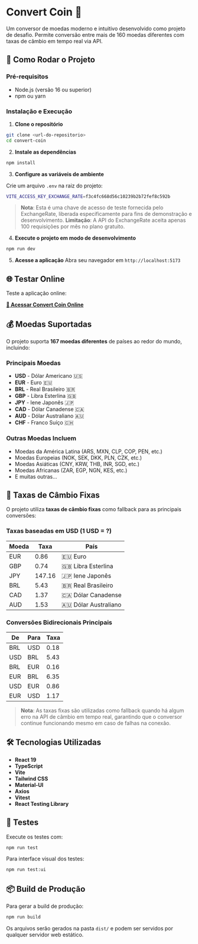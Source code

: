 # Convert Coin 💱

Um conversor de moedas moderno e intuitivo desenvolvido como projeto de desafio. Permite conversão entre mais de 160 moedas diferentes com taxas de câmbio em tempo real via API.

## 🚀 Como Rodar o Projeto

### Pré-requisitos
- Node.js (versão 16 ou superior)
- npm ou yarn

### Instalação e Execução

1. **Clone o repositório**
```bash
git clone <url-do-repositorio>
cd convert-coin
```

2. **Instale as dependências**
```bash
npm install
```

3. **Configure as variáveis de ambiente**

Crie um arquivo `.env` na raiz do projeto:
```bash
VITE_ACCESS_KEY_EXCHANGE_RATE=f3c4fc668d56c10239b2b72fef8c592b
```
> **Nota**: Esta é uma chave de acesso de teste fornecida pelo ExchangeRate, liberada especificamente para fins de demonstração e desenvolvimento.
> **Limitação**: A API do ExchangeRate aceita apenas 100 requisições por mês no plano gratuito.

4. **Execute o projeto em modo de desenvolvimento**
```bash
npm run dev
```

5. **Acesse a aplicação**
Abra seu navegador em `http://localhost:5173`

## 🌐 Testar Online

Teste a aplicação online:

**[🚀 Acessar Convert Coin Online](https://conversor-de-moedas-eight-bice.vercel.app/)**

## 💰 Moedas Suportadas

O projeto suporta **167 moedas diferentes** de países ao redor do mundo, incluindo:

### Principais Moedas
- **USD** - Dólar Americano 🇺🇸
- **EUR** - Euro 🇪🇺
- **BRL** - Real Brasileiro 🇧🇷
- **GBP** - Libra Esterlina 🇬🇧
- **JPY** - Iene Japonês 🇯🇵
- **CAD** - Dólar Canadense 🇨🇦
- **AUD** - Dólar Australiano 🇦🇺
- **CHF** - Franco Suíço 🇨🇭

### Outras Moedas Incluem
- Moedas da América Latina (ARS, MXN, CLP, COP, PEN, etc.)
- Moedas Europeias (NOK, SEK, DKK, PLN, CZK, etc.)
- Moedas Asiáticas (CNY, KRW, THB, INR, SGD, etc.)
- Moedas Africanas (ZAR, EGP, NGN, KES, etc.)
- E muitas outras...

## 🔄 Taxas de Câmbio Fixas

O projeto utiliza **taxas de câmbio fixas** como fallback para as principais conversões:

### Taxas baseadas em USD (1 USD = ?)

| Moeda | Taxa | País |
|---|---|---|
| EUR | 0.86 | 🇪🇺 Euro |
| GBP | 0.74 | 🇬🇧 Libra Esterlina |
| JPY | 147.16 | 🇯🇵 Iene Japonês |
| BRL | 5.43 | 🇧🇷 Real Brasileiro |
| CAD | 1.37 | 🇨🇦 Dólar Canadense |
| AUD | 1.53 | 🇦🇺 Dólar Australiano |

### Conversões Bidirecionais Principais

| De | Para | Taxa |
|---|---|---|
| BRL | USD | 0.18 |
| USD | BRL | 5.43 |
| BRL | EUR | 0.16 |
| EUR | BRL | 6.35 |
| USD | EUR | 0.86 |
| EUR | USD | 1.17 |

> **Nota**: As taxas fixas são utilizadas como fallback quando há algum erro na API de câmbio em tempo real, garantindo que o conversor continue funcionando mesmo em caso de falhas na conexão.

## 🛠️ Tecnologias Utilizadas

- **React 19** 
- **TypeScript**
- **Vite**
- **Tailwind CSS**
- **Material-UI**
- **Axios**
- **Vitest**
- **React Testing Library**

## 🧪 Testes

Execute os testes com:
```bash
npm run test
```

Para interface visual dos testes:
```bash
npm run test:ui
```

## 📦 Build de Produção

Para gerar a build de produção:
```bash
npm run build
```

Os arquivos serão gerados na pasta `dist/` e podem ser servidos por qualquer servidor web estático.
